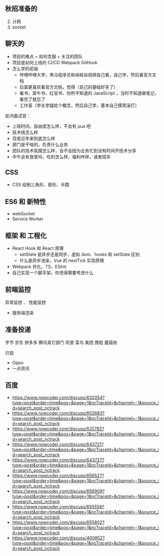 ## 秋招准备的

2. 计网
3. socket

## 聊天的

- 项目的难点 + 如何克服 + 关注的团队
- 项目是如何上线的 CI/CD Webpack GitHook
- 怎么学的前端
  - 哔哩哔哩大学，黑马程序员和尚硅谷视频自己看，自己学，然后看官方文档
  - 后面更喜欢看官方文档，觉得（自己的基础好多了）
  - 看书，犀牛书、红宝书、你所不知道的 JavaScript ，当时不知道做笔记，看完了就忘了
  - 工作室（学长学姐给个概念，然后自己学，基本自己摸爬滚打）

反问面试官：

- 上班时间，自由度怎么样，不会有 pua 吧
- 技术栈怎么样
- 百度近年来到底怎么样
- 部门是干啥的，负责什么业务
- 团队的技术氛围怎么样，会不会因为业务忙到没有时间开技术分享
- 中午会有食堂吗，吃的怎么样，福利咋样，或者班车

## CSS

- CSS 绘制三角形、扇形、半圆

## ES6 和 新特性

- webSocket
- Service Worker

## 框架 和 工程化

- React Hook 和 React 原理
  - setState 是异步还是同步、虚拟 dom、hooks 和 setState 区别
  - 什么是异步渲染，Vue 的 nextTick 实现原理
- Webpack 优化、TS、ESlint
- 自己实现一个脚手架，你觉得需要考虑什么

## 前端监控

异常监控 、 性能监控

- 服务端渲染

## 准备投递

字节
京东
拼多多
腾讯其它部门
阿里 菜鸟
美团
携程
蘑菇街

已投

- Oppo
- 一点资讯

## 百度

- https://www.nowcoder.com/discuss/632054?type=post&order=time&pos=&page=1&ncTraceId=&channel=-1&source_id=search_post_nctrack
- https://www.nowcoder.com/discuss/652683?type=post&order=time&pos=&page=1&ncTraceId=&channel=-1&source_id=search_post_nctrack
- https://www.nowcoder.com/discuss/625782?type=post&order=time&pos=&page=1&ncTraceId=&channel=-1&source_id=search_post_nctrack
- https://www.nowcoder.com/discuss/643721?type=post&order=time&pos=&page=1&ncTraceId=&channel=-1&source_id=search_post_nctrack
- https://www.nowcoder.com/discuss/643727?type=post&order=time&pos=&page=1&ncTraceId=&channel=-1&source_id=search_post_nctrack
- https://www.nowcoder.com/discuss/656527?type=post&order=time&pos=&page=1&ncTraceId=&channel=-1&source_id=search_post_nctrack
- https://www.nowcoder.com/discuss/656909?type=post&order=time&pos=&page=1&ncTraceId=&channel=-1&source_id=search_post_nctrack
- https://www.nowcoder.com/discuss/655558?type=post&order=time&pos=&page=1&ncTraceId=&channel=-1&source_id=search_post_nctrack
- https://www.nowcoder.com/discuss/655802?type=post&order=time&pos=&page=1&ncTraceId=&channel=-1&source_id=search_post_nctrack
- https://www.nowcoder.com/discuss/400852?type=post&order=time&pos=&page=1&ncTraceId=&channel=-1&source_id=search_post_nctrack
